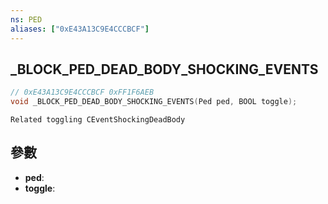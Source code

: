 ```yaml
---
ns: PED
aliases: ["0xE43A13C9E4CCCBCF"]
---
```

## _BLOCK_PED_DEAD_BODY_SHOCKING_EVENTS

```c
// 0xE43A13C9E4CCCBCF 0xFF1F6AEB
void _BLOCK_PED_DEAD_BODY_SHOCKING_EVENTS(Ped ped, BOOL toggle);
```

```
Related toggling CEventShockingDeadBody
```

## 參數
* **ped**: 
* **toggle**: 

